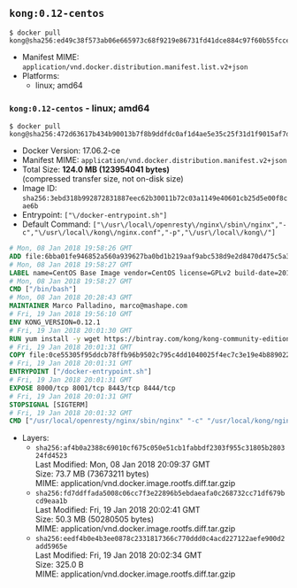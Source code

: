 ## `kong:0.12-centos`

```console
$ docker pull kong@sha256:ed49c38f573ab06e665973c68f9219e86731fd41dce884c97f60b55fccea636a
```

-	Manifest MIME: `application/vnd.docker.distribution.manifest.list.v2+json`
-	Platforms:
	-	linux; amd64

### `kong:0.12-centos` - linux; amd64

```console
$ docker pull kong@sha256:472d63617b434b90013b7f8b9ddfdc0af1d4ae5e35c25f31d1f9015af7dd4ce0
```

-	Docker Version: 17.06.2-ce
-	Manifest MIME: `application/vnd.docker.distribution.manifest.v2+json`
-	Total Size: **124.0 MB (123954041 bytes)**  
	(compressed transfer size, not on-disk size)
-	Image ID: `sha256:3ebd318b992872831887eec62b30011b72c03a1149e40601cb25d5e00f8cae6b`
-	Entrypoint: `["\/docker-entrypoint.sh"]`
-	Default Command: `["\/usr\/local\/openresty\/nginx\/sbin\/nginx","-c","\/usr\/local\/kong\/nginx.conf","-p","\/usr\/local\/kong\/"]`

```dockerfile
# Mon, 08 Jan 2018 19:58:26 GMT
ADD file:6bba01fe946852a560a939627ba0bd1b219aaf9abc538d9e2d8470d475c5a399 in / 
# Mon, 08 Jan 2018 19:58:27 GMT
LABEL name=CentOS Base Image vendor=CentOS license=GPLv2 build-date=20180107
# Mon, 08 Jan 2018 19:58:27 GMT
CMD ["/bin/bash"]
# Mon, 08 Jan 2018 20:28:43 GMT
MAINTAINER Marco Palladino, marco@mashape.com
# Fri, 19 Jan 2018 19:56:10 GMT
ENV KONG_VERSION=0.12.1
# Fri, 19 Jan 2018 20:01:30 GMT
RUN yum install -y wget https://bintray.com/kong/kong-community-edition-rpm/download_file?file_path=dists%2Fkong-community-edition-$KONG_VERSION.el7.noarch.rpm &&     yum clean all
# Fri, 19 Jan 2018 20:01:31 GMT
COPY file:0ce55305f95ddcb78ffb96b9502c795c4dd1040025f4ec7c3e19e4b889022b90 in /docker-entrypoint.sh 
# Fri, 19 Jan 2018 20:01:31 GMT
ENTRYPOINT ["/docker-entrypoint.sh"]
# Fri, 19 Jan 2018 20:01:31 GMT
EXPOSE 8000/tcp 8001/tcp 8443/tcp 8444/tcp
# Fri, 19 Jan 2018 20:01:31 GMT
STOPSIGNAL [SIGTERM]
# Fri, 19 Jan 2018 20:01:32 GMT
CMD ["/usr/local/openresty/nginx/sbin/nginx" "-c" "/usr/local/kong/nginx.conf" "-p" "/usr/local/kong/"]
```

-	Layers:
	-	`sha256:af4b0a2388c69010cf675c050e51cb1fabbdf2303f955c31805b280324fd4523`  
		Last Modified: Mon, 08 Jan 2018 20:09:37 GMT  
		Size: 73.7 MB (73673211 bytes)  
		MIME: application/vnd.docker.image.rootfs.diff.tar.gzip
	-	`sha256:fd7ddffada5008c06cc7f3e22896b5ebdaeafa0c268732cc71df679bcd9eaa1b`  
		Last Modified: Fri, 19 Jan 2018 20:02:41 GMT  
		Size: 50.3 MB (50280505 bytes)  
		MIME: application/vnd.docker.image.rootfs.diff.tar.gzip
	-	`sha256:eedf4b0e4b3ee0878c2331817366c770ddd0c4acd227122aefe900d2add5965e`  
		Last Modified: Fri, 19 Jan 2018 20:02:34 GMT  
		Size: 325.0 B  
		MIME: application/vnd.docker.image.rootfs.diff.tar.gzip
